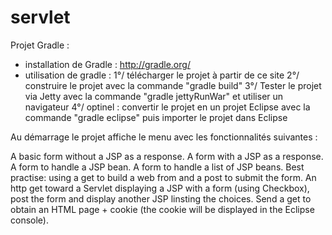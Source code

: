# servlet

Projet Gradle :
  - installation de Gradle : http://gradle.org/
  - utilisation de gradle :
  1°/ télécharger le projet à partir de ce site
  2°/ construire le projet avec la commande "gradle build"
  3°/ Tester le projet via Jetty avec la commande "gradle jettyRunWar" et utiliser un navigateur
  4°/ optinel : convertir le projet en un projet Eclipse avec la commande "gradle eclipse" puis importer le projet dans Eclipse 

Au démarrage le projet affiche le menu avec les fonctionnalités suivantes :

A basic form without a JSP as a response.
A form with a JSP as a response.
A form to handle a JSP bean.
A form to handle a list of JSP beans.
Best practise: using a get to build a web from and a post to submit the form.
An http get toward a Servlet displaying a JSP with a form (using Checkbox), post the form and display another JSP linsting the choices.
Send a get to obtain an HTML page + cookie (the cookie will be displayed in the Eclipse console).
